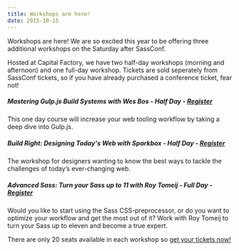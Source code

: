 ```yaml
---
title: Workshops are here!
date: 2015-10-15
---
```


Workshops are here! We are so excited this year to be offering three additional workshops on the Saturday after SassConf.

Hosted at Capital Factory, we have two half-day workshops (morning and afternoon) and one full-day workshop. Tickets are sold seperately from SassConf tickets, so if you have already purchased a conference ticket, fear not! 

##### Mastering Gulp.js Build Systems with Wes Bos - Half Day - <a href="http://www.eventbee.com/v/sassconf2015">Register</a>

This one day course will increase your web tooling workflow by taking a deep dive into Gulp.js.

##### Build Right: Designing Today's Web with Sparkbox - Half Day - <a href="http://www.eventbee.com/v/sassconf2015">Register</a>

The workshop for designers wanting to know the best ways to tackle the challenges of today’s ever-changing web.

##### Advanced Sass: Turn your Sass up to 11 with Roy Tomeij - Full Day - <a href="http://www.eventbee.com/v/sassconf2015">Register</a>

Would you like to start using the Sass CSS-preprocessor, or do you want to optimize your workflow and get the most out of it? Work with Roy Tomeij to turn your Sass up to eleven and become a true expert.

There are only 20 seats available in each workshop so <a href="http://www.eventbee.com/v/sassconf2015">get your tickets now!</a>
